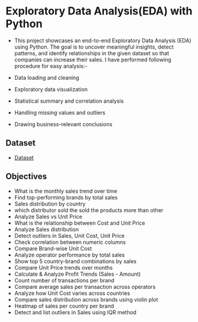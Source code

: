 # Exploratory Data Analysis(EDA) with Python
- This project showcases an end-to-end Exploratory Data Analysis (EDA) using Python. The goal is to uncover meaningful insights, detect patterns, and identify relationships in the given dataset so that companies can increase their sales.
I have performed following procedure for easy analysis:-

- Data loading and cleaning

- Exploratory data visualization

- Statistical summary and correlation analysis

- Handling missing values and outliers

- Drawing business-relevant conclusions
## Dataset
- <a href="https://github.com/NLL369/Mobile-Phone-Sales-Analysis/blob/main/Business%20Intel_Phone%20Sales_Prep%20with%20Calendar%20Table.xlsx">Dataset</a>

## Objectives
- What is the monthly sales trend over time
- Find top-performing brands by total sales
- Sales distribution by country
- which distributor sold the sold the products more than other
- Analyze Sales vs Unit Price
- What is the relationship between Cost and Unit Price
- Analyze Sales distribution
- Detect outliers in Sales, Unit Cost, Unit Price
- Check correlation between numeric columns
- Compare Brand-wise Unit Cost
- Analyze operator performance by total sales
- Show top 5 country-brand combinations by sales
- Compare Unit Price trends over months
- Calculate & Analyze Profit Trends (Sales - Amount)
- Count number of transactions per brand
- Compare average sales per transaction across operators
- Analyze how Unit Cost varies across countries
- Compare sales distribution across brands using violin plot
- Heatmap of sales per country per brand
- Detect and list outliers in Sales using IQR method
